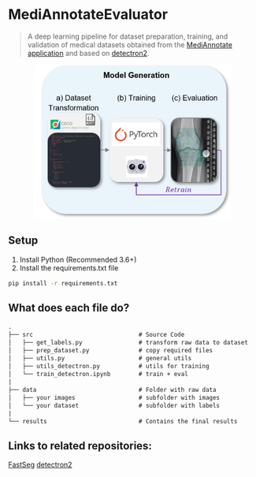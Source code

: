 # MediAnnotateEvaluator
> A deep learning pipeline for dataset preparation, training, and validation of medical datasets obtained from the [MediAnnotate application](https://github.com/NikonPic/FastSeg) and based on [detectron2](https://github.com/facebookresearch/detectron2).

<p align="center">
  <img src="results/model.png" width="400">
</p>

## Setup
1. Install Python (Recommended 3.6+)
2. Install the requirements.txt file

```bash
pip install -r requirements.txt
```

## What does each file do? 

    .     
    ├── src                              # Source Code
    │   ├── get_labels.py                # transform raw data to dataset
    │   ├── prep_dataset.py              # copy required files
    │   ├── utils.py                     # general utils
    │   ├── utils_detectron.py           # utils for training
    │   └── train_detectron.ipynb        # train + eval
    |
    ├── data                             # Folder with raw data
    │   ├── your images                  # subfolder with images
    │   └── your dataset                 # subfolder with labels
    |
    └── results                          # Contains the final results

## Links to related repositories:
[FastSeg](https://github.com/NikonPic/FastSeg)
[detectron2](https://github.com/facebookresearch/detectron2)
